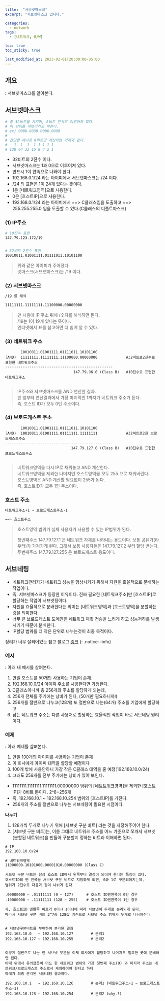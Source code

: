 ```yaml
---
title:  "서브넷마스크"
excerpt: "서브넷마스크 입니다."

categories:
  - network
tags:
  - [네트워크, H/W]

toc: true
toc_sticky: true

last_modified_at: 2023-02-01T20:00:00-05:00
---
```


##  개요
: 서브넷마스크를 알아본다.


## 서브넷마스크

```bash
# 총 32비트를 가지며, 8비트 단위로 이루어져 있다.
# 이 단위를 옥텟이라고 부른다.
# ex) 0000.0000.0000.0000 
#
# 간단한 예시로 8비트만 계산하면 아래와 같다.
#   1  1  1  1 1 1 1 1 
# 128 64 32 16 8 4 2 1

```

- 32비트의 2진수 이다.
- 서브넷마스크는 1과 0으로 이루어져 있다.
- 반드시 1이 연속으로 나와야 한다.
- 192.168.0.1/24 라는 아이피에서 서브넷마스크는 /24 이다.
- /24 의 표현은 1이 24개 있다는 뜻이다.
- 1은 [네트워크영역]으로 사용한다.
- 0은 [호스트IP]으로 사용한다.
- 192.168.0.1/24 라는 아이피에서 ==> C클래스임을 도출하고 ==> 255.255.255.0 임을 도출할 수 있다.(C클래스의 디폴트마스크)

### (1) IP주소

```bash
# 10진수 표현
147.79.123.172/19


# 32비트 2진수 표현 
10010011.01001111.01111011.10101100

```

> 위와 같은 아이피가 주어졌다.  
> 넷마스크(서브넷마스크)는 /19 이다.  

### (2) 서브넷마스크

```bash
/19 를 해석

11111111.11111111.11100000.00000000

```

> 맨 처음에 IP 주소 뒤에 /숫자를 해석하면 된다.  
> /19는 1이 19개 있다는 뜻이다.  
> 인터넷에서 표를 참고하면 더 쉽게 알 수 있다.  


### (3) 네트워크 주소

```
       10010011.01001111.01111011.10101100
(AND)  11111111.11111111.11100000.00000000             #32비트로2진수로 표현한 네트워크주소
-------------------------------------------------
                               147.79.96.0 (Class B)   #10진수로 표현한 네트워크주소
       
```

> IP주소와 서브넷마스크를 AND 연산한 결과.  
> 맨 앞부터 연산결과에서 가장 마지막인 1까지가 네트워크 주소가 된다.  
> 즉, 호스트 ID가 모두 0인 주소이다.  


### (4) 브로드캐스트 주소

```
       10010011.01001111.01111011.10101100
(AND)  10010011.01001111.01111111.11111111             #32비트로2진 브로드캐스트주소
-------------------------------------------------
                              147.79.127.0 (Class B)   #10진수로 표현한 브로드캐스트주소
       
```

> 네트워크영역을 다시 IP로 채워놓고 AND 계산한다.  
> 네트워크영역을 제외한 나머지인 호스트영역을 모두 255 으로 채워버린다.  
> 호스트영역은 AND 계산할 필요없이 255가 된다.  
> 즉, 호스트ID가 모두 1인 주소이다.  



### 호스트 주소

```bash
네트워크주소+1 ~ 브로드캐스트주소-1 

==> 호스트주소

```

> 호스트영역 범위가 실제 사용자가 사용할 수 있는 IP범위가 된다.  
>  
>  첫번째주소 147.79.127.1 은 네트워크 자체를 나타내는 용도이다. 보통 공유가(라우터)가 가져가게 된다. 그래서 보통 사용자들은 147.79.127.2 부터 할당 받는다.  
>  두번째주소 147.79.127.255 은 브로드캐스트 용도이다.  


## 서브네팅

- 네트워크관리자가 네트워크 성능을 향상시키기 위해서 자원을 효율적으로 분배하는 작업이다. 
- 즉, 서브넷마스크가 등장한 이유이다. 진짜 필요한 [네트워크주소]만 [호스트IP]로 할당하는 작업이 서브넷팅이다.
- 자원을 효율적으로 분배한다는 의미는 [네트워크영역]과 [호스트영역]을 분할하는 것을 의미한다.
- 너무 큰 브로드캐스트 도메인은 네트워크 패킷 전송을 느리게 하고 성능저하를 발생시키기 때문에 분배한다.
- IP할당 범위를 더 작은 단위로 나누는것이 최종 목적이다.
  
정리가 너무 잘되어있는 참고 블로그
[링크](https://inpa.tistory.com/entry/WEB-IP-%ED%81%B4%EB%9E%98%EC%8A%A4-%EC%84%9C%EB%B8%8C%EB%84%B7-%EB%A7%88%EC%8A%A4%ED%81%AC-%EC%84%9C%EB%B8%8C%EB%84%B7%ED%8C%85-%EC%B4%9D%EC%A0%95%EB%A6%AC)
{: .notice--info}

### 예시
: 아래 내 예시를 살펴본다.

1. 만일 호스트를 50개만 사용하는 기업이 존재. 
2. 192.168.10.0/24 아이피 주소를 사용한다면 가정한다. 
3. C클래스이니까 총 256개의 주소를 할당하게 되는데,
4. 256개 전체를 주기에는 낭비가 된다, (50개만 필요하니까!) 
5. 256개를 절반으로 나누고(128개) 또 절반으로 나눈(64개) 주소를 기업에게 할당하고 
6. 남는 네트워크 주소는 다른 사용처로 할당하는 효율적인 작업이 바로 서브네팅 원리이다.



### 예제
: 아래 예제를 살펴본다.


1. 만일 100개의 아이피를 사용하는 기업이 존재
2. 이 회사에게 아이피 대역을 할당할 예정이다
3. 100개 밖에 사용안하니 가장 작은 C클래스 대역을 줄 예정(192.168.10.0/24) 
4. 그래도 256개를 전부 주기에는 낭비가 있어 보인다. 
  - 11111111.11111111.11111111.00000000 범위의 [네트트워크영역]을 제외한 [호스트IP]가 8비트 뿐이다. 2^8=256게
  - 즉, 192.168.10.1 ~ 192.168.10.254 범위의 [호스트IP]를 가진다. 
  - 256개의 주소를 절반으로 나누는 서브네팅이 필요한 시점이다.


**나누기**
1. 128개씩 두개로 나누기 위해 [서브넷 구분 비트] 라는 것을 지정해주어야 한다.
2. [서브넷 구분 비트]는, 이름 그대로 네트워크 주소를 어느 기준으로 쪼개서 서브넷(분할된 네트워크)을 만들어 구분할지 정하는 비트라 이해하면 된다.

```
# IP
192.168.10.0/24       

# 네트워크영역
11000000.10101000.00001010.00000000 (Class C)

서브넷 구분 비트는 항상 호스트 ID에서 왼쪽부터 결정이 되어야 한다는 특징이 있다.
호스트ID의 맨 왼쪽을 서브넷 구분 비트로 지정하게 되면, 0과 1로 구분되어지는데,
범위가 2진수로 다음과 같이 나뉘게 된다

.00000000 ~ .01111111 (0 ~ 127)      # 호스트 ID맨왼쪽이 0인 경우
.10000000 ~ .11111111 (128 ~ 255)    # 호스트 ID맨왼쪽이 1인 경우

즉, 호스트ID 맨왼쪽 비트가 0이냐 1이냐에 따라 서브넷이 두개로 분리되게 된다.
따라서 서브넷 구분 비트 2^7승 128값 기준으로 서브넷 주소 범위가 두개로 나뉘어진다
 
 
# 서브넷구분비트를 부여하여 분리된 결과
192.168.10.0   ~ 192.168.10.127        # 분리1
192.168.10.127 ~ 192.168.10.255        # 분리2


이렇게 절반으로 나눈 한 서브넷 부분을 이제 회사에게 할당하고 나머지도 필요한 곳에 분배하면 된다. 
이때 위에서 유의했듯이 어느 한 네트워크 범위의 가장 첫번째 주소(0) 과 마지막 주소는 네트워크/브로드캐스트 주소로서 제외하여야 한다고 하다
아래가 최종 분리된 서브네팅 결과이다.

192.168.10.1   ~ 192.168.10.126        # 분리1 (네트워크주소+1 ~ 브로드캐스트주소-1) 
192.168.10.128 ~ 192.168.10.254        # 분리2 (why.?)

```

